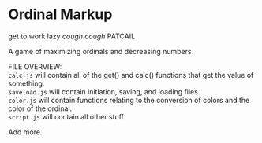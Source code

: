 # Ordinal Markup
get to work lazy *cough cough* PATCAIL


A game of maximizing ordinals and decreasing numbers

FILE OVERVIEW:<br>
`calc.js` will contain all of the get() and calc() functions that get the value of something.<br>
`saveload.js` will contain initiation, saving, and loading files.<br>
`color.js` will contain functions relating to the conversion of colors and the color of the ordinal.<br>
`script.js` will contain all other stuff.

Add more.
